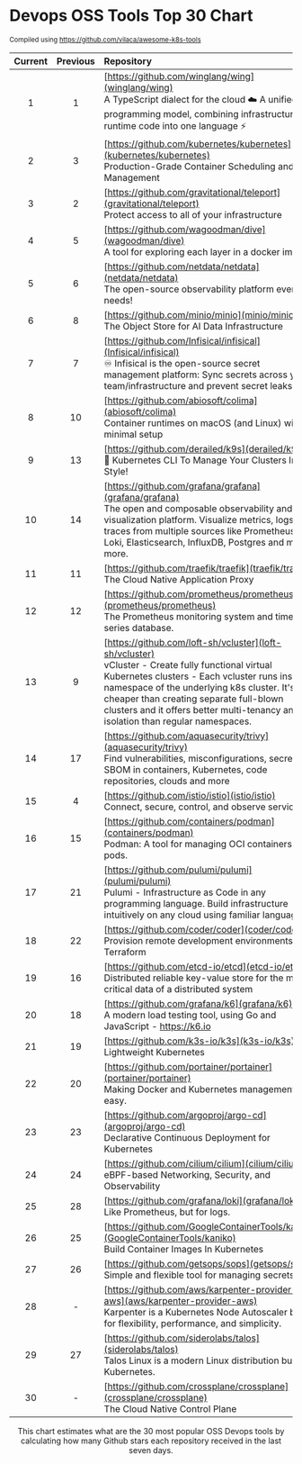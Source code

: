 # Devops OSS Tools Top 30 Chart
<sup>Compiled using https://github.com/vilaca/awesome-k8s-tools</sup>
<div align="center">

|Current|Previous|Repository|Stars|
|:---:|:---:|:---|:---:|
|1|1|[https://github.com/winglang/wing](winglang/wing)<br/>A TypeScript dialect for the cloud ☁️ A unified programming model, combining infrastructure and runtime code into one language ⚡ |4084 <sup>(+435)</sup>|
|2|3|[https://github.com/kubernetes/kubernetes](kubernetes/kubernetes)<br/>Production-Grade Container Scheduling and Management|106351 <sup>(+192)</sup>|
|3|2|[https://github.com/gravitational/teleport](gravitational/teleport)<br/>Protect access to all of your infrastructure|16375 <sup>(+161)</sup>|
|4|5|[https://github.com/wagoodman/dive](wagoodman/dive)<br/>A tool for exploring each layer in a docker image|43342 <sup>(+143)</sup>|
|5|6|[https://github.com/netdata/netdata](netdata/netdata)<br/>The open-source observability platform everyone needs!|67946 <sup>(+137)</sup>|
|6|8|[https://github.com/minio/minio](minio/minio)<br/>The Object Store for AI Data Infrastructure|43882 <sup>(+128)</sup>|
|7|7|[https://github.com/Infisical/infisical](Infisical/infisical)<br/>♾ Infisical is the open-source secret management platform: Sync secrets across your team/infrastructure and prevent secret leaks.|11806 <sup>(+119)</sup>|
|8|10|[https://github.com/abiosoft/colima](abiosoft/colima)<br/>Container runtimes on macOS (and Linux) with minimal setup|16543 <sup>(+118)</sup>|
|9|13|[https://github.com/derailed/k9s](derailed/k9s)<br/>🐶 Kubernetes CLI To Manage Your Clusters In Style!|24639 <sup>(+104)</sup>|
|10|14|[https://github.com/grafana/grafana](grafana/grafana)<br/>The open and composable observability and data visualization platform. Visualize metrics, logs, and traces from multiple sources like Prometheus, Loki, Elasticsearch, InfluxDB, Postgres and many more. |60093 <sup>(+103)</sup>|
|11|11|[https://github.com/traefik/traefik](traefik/traefik)<br/>The Cloud Native Application Proxy|47542 <sup>(+99)</sup>|
|12|12|[https://github.com/prometheus/prometheus](prometheus/prometheus)<br/>The Prometheus monitoring system and time series database.|52498 <sup>(+99)</sup>|
|13|9|[https://github.com/loft-sh/vcluster](loft-sh/vcluster)<br/>vCluster - Create fully functional virtual Kubernetes clusters - Each vcluster runs inside a namespace of the underlying k8s cluster. It's cheaper than creating separate full-blown clusters and it offers better multi-tenancy and isolation than regular namespaces.|5438 <sup>(+96)</sup>|
|14|17|[https://github.com/aquasecurity/trivy](aquasecurity/trivy)<br/>Find vulnerabilities, misconfigurations, secrets, SBOM in containers, Kubernetes, code repositories, clouds and more|21133 <sup>(+91)</sup>|
|15|4|[https://github.com/istio/istio](istio/istio)<br/>Connect, secure, control, and observe services.|34855 <sup>(+89)</sup>|
|16|15|[https://github.com/containers/podman](containers/podman)<br/>Podman: A tool for managing OCI containers and pods.|21485 <sup>(+88)</sup>|
|17|21|[https://github.com/pulumi/pulumi](pulumi/pulumi)<br/>Pulumi - Infrastructure as Code in any programming language. Build infrastructure intuitively on any cloud using familiar languages 🚀|19532 <sup>(+81)</sup>|
|18|22|[https://github.com/coder/coder](coder/coder)<br/>Provision remote development environments via Terraform|6765 <sup>(+81)</sup>|
|19|16|[https://github.com/etcd-io/etcd](etcd-io/etcd)<br/>Distributed reliable key-value store for the most critical data of a distributed system|46180 <sup>(+73)</sup>|
|20|18|[https://github.com/grafana/k6](grafana/k6)<br/>A modern load testing tool, using Go and JavaScript - https://k6.io|23191 <sup>(+70)</sup>|
|21|19|[https://github.com/k3s-io/k3s](k3s-io/k3s)<br/>Lightweight Kubernetes|26282 <sup>(+67)</sup>|
|22|20|[https://github.com/portainer/portainer](portainer/portainer)<br/>Making Docker and Kubernetes management easy.|28581 <sup>(+66)</sup>|
|23|23|[https://github.com/argoproj/argo-cd](argoproj/argo-cd)<br/>Declarative Continuous Deployment for Kubernetes|15980 <sup>(+61)</sup>|
|24|24|[https://github.com/cilium/cilium](cilium/cilium)<br/>eBPF-based Networking, Security, and Observability|18388 <sup>(+59)</sup>|
|25|28|[https://github.com/grafana/loki](grafana/loki)<br/>Like Prometheus, but for logs.|21957 <sup>(+58)</sup>|
|26|25|[https://github.com/GoogleContainerTools/kaniko](GoogleContainerTools/kaniko)<br/>Build Container Images In Kubernetes|13788 <sup>(+58)</sup>|
|27|26|[https://github.com/getsops/sops](getsops/sops)<br/>Simple and flexible tool for managing secrets|14975 <sup>(+55)</sup>|
|28|-|[https://github.com/aws/karpenter-provider-aws](aws/karpenter-provider-aws)<br/>Karpenter is a Kubernetes Node Autoscaler built for flexibility, performance, and simplicity.|5787 <sup>(+53)</sup>|
|29|27|[https://github.com/siderolabs/talos](siderolabs/talos)<br/>Talos Linux is a modern Linux distribution built for Kubernetes.|5231 <sup>(+49)</sup>|
|30|-|[https://github.com/crossplane/crossplane](crossplane/crossplane)<br/>The Cloud Native Control Plane|8653 <sup>(+49)</sup>|


<div>

This chart estimates what are the 30 most popular OSS Devops tools by calculating how many Github stars each repository received in the last seven days.
